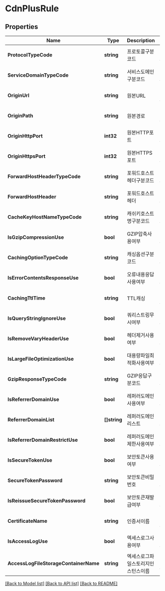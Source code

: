 # CdnPlusRule

## Properties
Name | Type | Description | Notes
------------ | ------------- | ------------- | -------------
**ProtocolTypeCode** | **string** | 프로토콜구분코드 | [optional] [default to null]
**ServiceDomainTypeCode** | **string** | 서비스도메인구분코드 | [optional] [default to null]
**OriginUrl** | **string** | 원본URL | [optional] [default to null]
**OriginPath** | **string** | 원본경로 | [optional] [default to null]
**OriginHttpPort** | **int32** | 원본HTTP포트 | [optional] [default to null]
**OriginHttpsPort** | **int32** | 원본HTTPS포트 | [optional] [default to null]
**ForwardHostHeaderTypeCode** | **string** | 포워드호스트헤더구분코드 | [optional] [default to null]
**ForwardHostHeader** | **string** | 포워드호스트헤더 | [optional] [default to null]
**CacheKeyHostNameTypeCode** | **string** | 캐쉬키호스트명구분코드 | [optional] [default to null]
**IsGzipCompressionUse** | **bool** | GZIP압축사용여부 | [optional] [default to null]
**CachingOptionTypeCode** | **string** | 캐싱옵션구분코드 | [optional] [default to null]
**IsErrorContentsResponseUse** | **bool** | 오류내용응답사용여부 | [optional] [default to null]
**CachingTtlTime** | **string** | TTL캐싱 | [optional] [default to null]
**IsQueryStringIgnoreUse** | **bool** | 쿼리스트링무시여부 | [optional] [default to null]
**IsRemoveVaryHeaderUse** | **bool** | 헤더제거사용여부 | [optional] [default to null]
**IsLargeFileOptimizationUse** | **bool** | 대용량파일최적화사용여부 | [optional] [default to null]
**GzipResponseTypeCode** | **string** | GZIP응답구분코드 | [optional] [default to null]
**IsReferrerDomainUse** | **bool** | 레퍼러도메인사용여부 | [optional] [default to null]
**ReferrerDomainList** | **[]string** | 레퍼러도메인리스트 | [optional] [default to null]
**IsReferrerDomainRestrictUse** | **bool** | 레퍼러도메인제한사용여부 | [optional] [default to null]
**IsSecureTokenUse** | **bool** | 보안토큰사용여부 | [optional] [default to null]
**SecureTokenPassword** | **string** | 보안토큰비밀번호 | [optional] [default to null]
**IsReissueSecureTokenPassword** | **bool** | 보안토큰재발급여부 | [optional] [default to null]
**CertificateName** | **string** | 인증서이름 | [optional] [default to null]
**IsAccessLogUse** | **bool** | 엑세스로그사용여부 | [optional] [default to null]
**AccessLogFileStorageContainerName** | **string** | 엑세스로그파일스토리지인스턴스이름 | [optional] [default to null]

[[Back to Model list]](../README.md#documentation-for-models) [[Back to API list]](../README.md#documentation-for-api-endpoints) [[Back to README]](../README.md)


